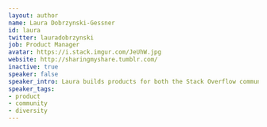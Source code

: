 ```yaml
---
layout: author
name: Laura Dobrzynski-Gessner
id: laura
twitter: lauradobrzynski
job: Product Manager
avatar: https://i.stack.imgur.com/JeUhW.jpg
website: http://sharingmyshare.tumblr.com/
inactive: true
speaker: false
speaker_intro: Laura builds products for both the Stack Overflow community and recruiters on Stack Overflow Careers. She enjoys talking about product development, the importance of culture at tech startups, and strategies for communication within companies and with users.
speaker_tags:
- product
- community
- diversity
---
```

